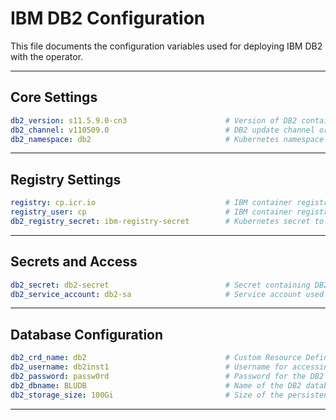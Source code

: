 # IBM DB2 Configuration

This file documents the configuration variables used for deploying IBM DB2 with the operator.

---

##    Core Settings 

```yaml
db2_version: s11.5.9.0-cn3                      # Version of DB2 container image to use
db2_channel: v110509.0                          # DB2 update channel or tag, if required
db2_namespace: db2                              # Kubernetes namespace for the DB2 deployment
```

---

##    Registry Settings 

```yaml
registry: cp.icr.io                             # IBM container registry URL
registry_user: cp                               # IBM container registry username
db2_registry_secret: ibm-registry-secret        # Kubernetes secret to authenticate with IBM registry
```

---

##    Secrets and Access 

```yaml
db2_secret: db2-secret                          # Secret containing DB2 credentials
db2_service_account: db2-sa                     # Service account used by the DB2 pods
```

---

##    Database Configuration 

```yaml
db2_crd_name: db2                               # Custom Resource Definition (CRD) name for the DB2 instance
db2_username: db2inst1                          # Username for accessing the DB2 database
db2_password: passw0rd                          # Password for the DB2 database user
db2_dbname: BLUDB                               # Name of the DB2 database
db2_storage_size: 100Gi                         # Size of the persistent volume for DB2 storage
```

---